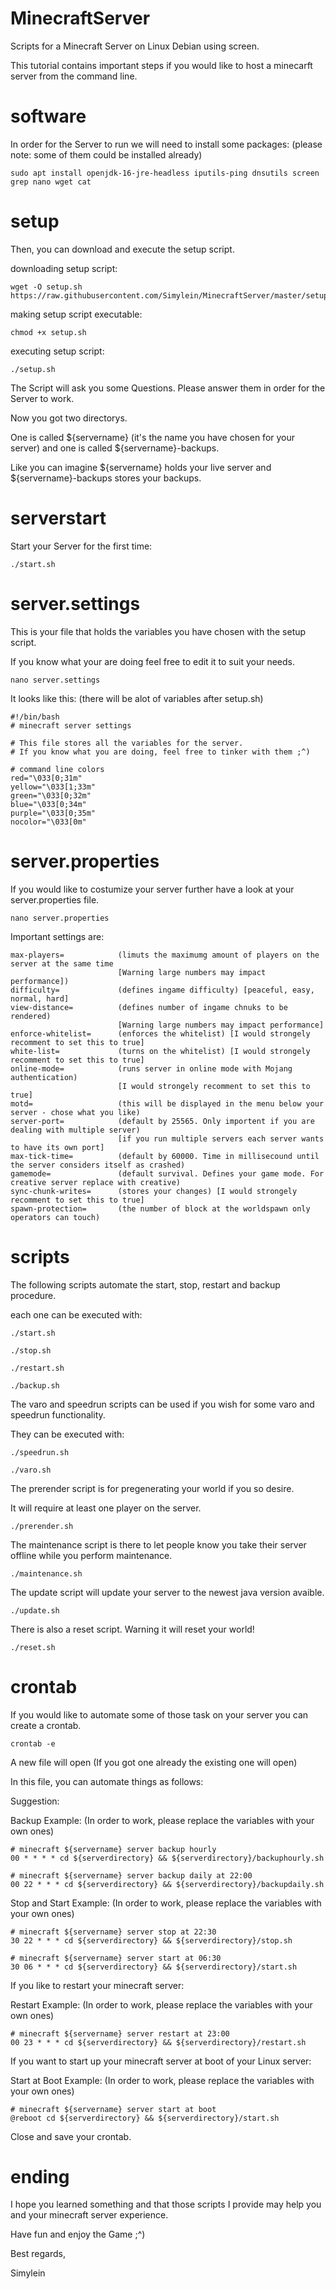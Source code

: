 # MinecraftServer
Scripts for a Minecraft Server on Linux Debian using screen. 

This tutorial contains important steps if you would like to host a minecarft server from the command line. 
# software
In order for the Server to run we will need to install some packages: (please note: some of them could be installed already)
```
sudo apt install openjdk-16-jre-headless iputils-ping dnsutils screen grep nano wget cat
```
# setup
Then, you can download and execute the setup script.

downloading setup script:
```
wget -O setup.sh https://raw.githubusercontent.com/Simylein/MinecraftServer/master/setup.sh
```
making setup script executable:
```
chmod +x setup.sh
```
executing setup script:
```
./setup.sh
```
The Script will ask you some Questions. Please answer them in order for the Server to work. 

Now you got two directorys. 

One is called ${servername} (it's the name you have chosen for your server) and one is called ${servername}-backups. 

Like you can imagine ${servername} holds your live server and ${servername}-backups stores your backups. 
# serverstart
Start your Server for the first time:
```
./start.sh
```
# server.settings
This is your file that holds the variables you have chosen with the setup script.

If you know what your are doing feel free to edit it to suit your needs.
```
nano server.settings
```
It looks like this: (there will be alot of variables after setup.sh)
```
#!/bin/bash
# minecraft server settings

# This file stores all the variables for the server. 
# If you know what you are doing, feel free to tinker with them ;^)

# command line colors
red="\033[0;31m"
yellow="\033[1;33m"
green="\033[0;32m"
blue="\033[0;34m"
purple="\033[0;35m"
nocolor="\033[0m"
```
# server.properties
If you would like to costumize your server further have a look at your server.properties file. 
```
nano server.properties
```
Important settings are:
```
max-players=            (limuts the maximumg amount of players on the server at the same time
                        [Warning large numbers may impact performance])
difficulty=             (defines ingame difficulty) [peaceful, easy, normal, hard]
view-distance=          (defines number of ingame chnuks to be rendered)
                        [Warning large numbers may impact performance]
enforce-whitelist=      (enforces the whitelist) [I would strongely recomment to set this to true]
white-list=             (turns on the whitelist) [I would strongely recomment to set this to true]
online-mode=            (runs server in online mode with Mojang authentication)
                        [I would strongely recomment to set this to true]
motd=                   (this will be displayed in the menu below your server - chose what you like)
server-port=            (default by 25565. Only importent if you are dealing with multiple server)
                        [if you run multiple servers each server wants to have its own port]
max-tick-time=          (default by 60000. Time in millisecound until the server considers itself as crashed)
gamemode=               (default survival. Defines your game mode. For creative server replace with creative)
sync-chunk-writes=      (stores your changes) [I would strongely recomment to set this to true]
spawn-protection=       (the number of block at the worldspawn only operators can touch)
```
# scripts
The following scripts automate the start, stop, restart and backup procedure. 

each one can be executed with:
```
./start.sh
```
```
./stop.sh
```
```
./restart.sh
```
```
./backup.sh
```
The varo and speedrun scripts can be used if you wish for some varo and speedrun functionality. 

They can be executed with:
```
./speedrun.sh
```
```
./varo.sh
```
The prerender script is for pregenerating your world if you so desire. 

It will require at least one player on the server. 
```
./prerender.sh
```
The maintenance script is there to let people know you take their server offline while you perform maintenance. 
```
./maintenance.sh
```
The update script will update your server to the newest java version avaible. 
```
./update.sh
```
There is also a reset script. Warning it will reset your world! 
```
./reset.sh
```
# crontab
If you would like to automate some of those task on your server you can create a crontab.
```
crontab -e
```
A new file will open (If you got one already the existing one will open)

In this file, you can automate things as follows:

Suggestion:

Backup Example: (In order to work, please replace the variables with your own ones)
```
# minecraft ${servername} server backup hourly
00 * * * * cd ${serverdirectory} && ${serverdirectory}/backuphourly.sh

# minecraft ${servername} server backup daily at 22:00
00 22 * * * cd ${serverdirectory} && ${serverdirectory}/backupdaily.sh
```
Stop and Start Example: (In order to work, please replace the variables with your own ones)
```
# minecraft ${servername} server stop at 22:30
30 22 * * * cd ${serverdirectory} && ${serverdirectory}/stop.sh

# minecraft ${servername} server start at 06:30
30 06 * * * cd ${serverdirectory} && ${serverdirectory}/start.sh
```
If you  like to restart your minecraft server:

Restart Example: (In order to work, please replace the variables with your own ones)
```
# minecraft ${servername} server restart at 23:00
00 23 * * * cd ${serverdirectory} && ${serverdirectory}/restart.sh
```
If you want to start up your minecraft server at boot of your Linux server:

Start at Boot Example: (In order to work, please replace the variables with your own ones)
```
# minecraft ${servername} server start at boot
@reboot cd ${serverdirectory} && ${serverdirectory}/start.sh
```
Close and save your crontab. 
# ending
I hope you learned something and that those scripts I provide may help you and your minecraft server experience. 

Have fun and enjoy the Game ;^)

Best regards,

Simylein
